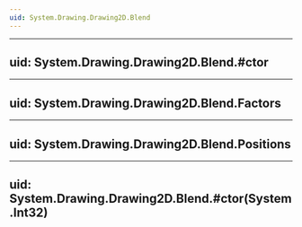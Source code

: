 ```yaml
---
uid: System.Drawing.Drawing2D.Blend
---
```


---
uid: System.Drawing.Drawing2D.Blend.#ctor
---

---
uid: System.Drawing.Drawing2D.Blend.Factors
---

---
uid: System.Drawing.Drawing2D.Blend.Positions
---

---
uid: System.Drawing.Drawing2D.Blend.#ctor(System.Int32)
---
